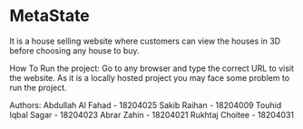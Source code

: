 # MetaState
It is a house selling website where customers can view the houses in 3D before choosing any house to buy.

How To Run the project:
Go to any browser and type the correct URL to visit the website. As it is a locally hosted project you may face some problem to run the project.

Authors:
Abdullah Al Fahad - 18204025
Sakib Raihan - 18204009
Touhid Iqbal Sagar - 18204023
Abrar Zahin -  18204021
Rukhtaj Choitee - 18204031
